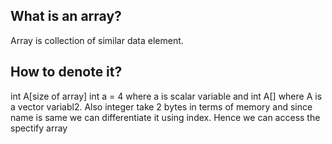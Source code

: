 <h2>What is an array?</h2>
<p>Array is collection of similar data element. </p>
<h2>How to denote it? </h2>
<p>int A[size of array]
int a = 4 where a is scalar variable and int A[] where A is a vector variabl2.
Also integer take 2 bytes in terms of memory and since name is same we can differentiate it using index. Hence we can access the spectify array </p>
